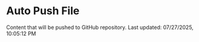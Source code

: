 # Auto Push File

Content that will be pushed to GitHub repository.
Last updated: 07/27/2025, 10:05:12 PM
